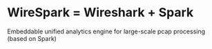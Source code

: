 # WireSpark = Wireshark + Spark
Embeddable unified analytics engine for large-scale pcap processing (based on Spark)
